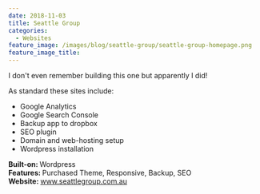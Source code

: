 ```yaml
---
date: 2018-11-03
title: Seattle Group
categories:
  - Websites
feature_image: /images/blog/seattle-group/seattle-group-homepage.png
feature_image_title: 
---
```

<p>
I don't even remember building this one but apparently I did!
<p>
<p>
As standard these sites include:
</p>
<ul>
  <li>Google Analytics</li>
  <li>Google Search Console</li>
  <li>Backup app to dropbox</li>
  <li>SEO plugin</li>
  <li>Domain and web-hosting setup</li>
  <li>Wordpress installation</li>
</ul>
<strong>Built-on: </strong>Wordpress<br />
<strong>Features: </strong>Purchased Theme, Responsive, Backup, SEO<br />
<strong>Website: </strong><a href="http://www.seattlegroup.com.au/">www.seattlegroup.com.au</a>
</p>